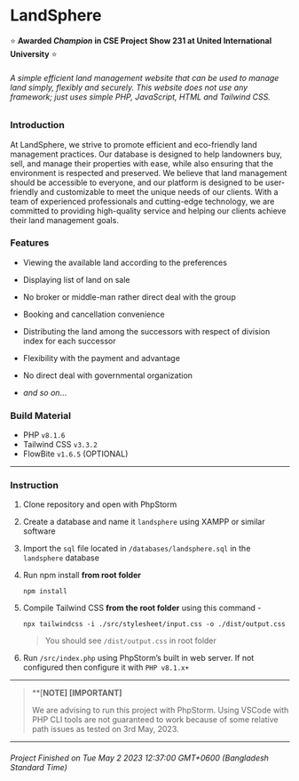 # LandSphere

:star: **Awarded *Champion* in CSE Project Show 231 at United International University** :star:

###### A simple efficient land management website that can be used to manage land simply, flexibly and securely.  This website does not use any framework; just uses simple PHP, JavaScript, HTML and Tailwind CSS.


### Introduction

At LandSphere, we strive to promote efficient and eco-friendly land management
practices. Our database is designed to help landowners buy, sell, and manage their properties with ease,
while also ensuring that the environment is respected and preserved. We believe that land management should
be accessible to everyone, and our platform is designed to be user-friendly and customizable to meet the
unique needs of our clients. With a team of experienced professionals and cutting-edge technology, we are
committed to providing high-quality service and helping our clients achieve their land management goals.


### Features

- Viewing the available land according to the preferences

- Displaying list of land on sale

- No broker or middle-man rather direct deal with the group

- Booking and cancellation convenience

- Distributing the land among the successors with respect of division index for each successor

- Flexibility with the payment and advantage

- No direct deal with governmental organization
- *and so on*...


### Build Material

- PHP `v8.1.6`
- Tailwind CSS `v3.3.2`
- FlowBite `v1.6.5` (OPTIONAL)

---

### Instruction 
1. Clone repository and open with PhpStorm

2. Create a database and name it `landsphere` using XAMPP or similar software

3. Import the `sql` file located in `/databases/landsphere.sql` in the `landsphere` database

4. Run npm install **from root folder**
    ``` shell
    npm install
    ```

5. Compile Tailwind CSS **from the root folder**  using this command - 
    ``` shell
    npx tailwindcss -i ./src/stylesheet/input.css -o ./dist/output.css
    ```

    > You should see `/dist/output.css` in root folder

6. Run `/src/index.php` using PhpStorm’s built in web server. If not configured then configure it with `PHP v8.1.x+`

---
> **[**NOTE] [IMPORTANT]**
>
> We are advising to run this project with PhpStorm. Using VSCode with PHP CLI tools are not guaranteed to work because of some relative path issues as tested on 3rd May, 2023.

---


######  Project Finished on Tue May 2 2023 12:37:00 GMT+0600 (Bangladesh Standard Time)
